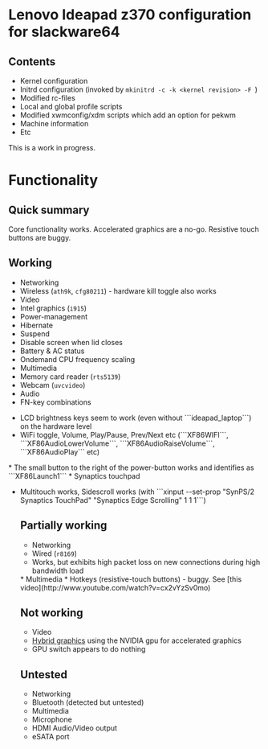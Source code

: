 Lenovo Ideapad z370 configuration for slackware64
=================================================

Contents
--------
* Kernel configuration
* Initrd configuration (invoked by ```mkinitrd -c -k <kernel revision> -F ```)
* Modified rc-files
* Local and global profile scripts
* Modified xwmconfig/xdm scripts which add an option for pekwm
* Machine information
* Etc

This is a work in progress.

Functionality
=============
Quick summary
-------------
Core functionality works. Accelerated graphics are a no-go. Resistive touch buttons are buggy.

Working
-------
* Networking
 * Wireless (```ath9k```, ```cfg80211```) - hardware kill toggle also works
* Video
 * Intel graphics (```i915```)
* Power-management
 * Hibernate
 * Suspend
 * Disable screen when lid closes
 * Battery & AC status
 * Ondemand CPU frequency scaling
* Multimedia
 * Memory card reader (```rts5139```)
 * Webcam (```uvcvideo```)
 * Audio
 * FN-key combinations
<ul><li>LCD brightness keys seem to work (even without ```ideapad_laptop```) on the hardware level
<li>WiFi toggle, Volume, Play/Pause, Prev/Next etc (```XF86WIFI```, ```XF86AudioLowerVolume```, ```XF86AudioRaiseVolume```, ```XF86AudioPlay``` etc)</li></ul>
 * The small button to the right of the power-button works and identifies as ```XF86Launch1```
 * Synaptics touchpad
<ul><li>Multitouch works, Sidescroll works (with ```xinput --set-prop "SynPS/2 Synaptics TouchPad" "Synaptics Edge Scrolling" 1 1 1```)

Partially working
-----------------
* Networking
 * Wired (```r8169```)
<ul><li>Works, but exhibits high packet loss on new connections during high bandwidth load</li></ul>
* Multimedia
 * Hotkeys (resistive-touch buttons) - buggy. See [this video](http://www.youtube.com/watch?v=cx2vYzSv0mo)

Not working
-----------
* Video
 * [Hybrid graphics](http://linux-hybrid-graphics.blogspot.com) using the NVIDIA gpu for accelerated graphics
<ul><li>GPU switch appears to do nothing</li></ul>

Untested
--------
* Networking
 * Bluetooth (detected but untested)
* Multimedia
 * Microphone
 * HDMI Audio/Video output
 * eSATA port

